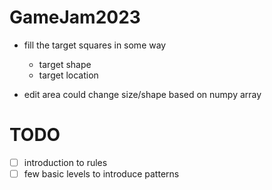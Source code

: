 # GameJam2023

- fill the target squares in some way
    - target shape
    - target location

- edit area could change size/shape based on numpy array

# TODO

- [ ] introduction to rules
- [ ] few basic levels to introduce patterns
